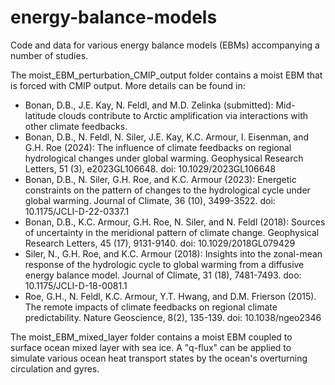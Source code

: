 # energy-balance-models

Code and data for various energy balance models (EBMs) accompanying a number of studies.

The moist_EBM_perturbation_CMIP_output folder contains a moist EBM that is forced with CMIP output. More details can be found in:

* Bonan, D.B., J.E. Kay, N. Feldl, and M.D. Zelinka (submitted): Mid-latitude clouds contribute to Arctic amplification via interactions with other climate feedbacks.
* Bonan, D.B., N. Feldl, N. Siler, J.E. Kay, K.C. Armour, I. Eisenman, and G.H. Roe (2024): The influence of climate feedbacks on regional hydrological changes under global warming. Geophysical Research Letters, 51 (3), e2023GL106648. doi: 10.1029/2023GL106648
* Bonan, D.B., N. Siler, G.H. Roe, and K.C. Armour (2023): Energetic constraints on the pattern of changes to the hydrological cycle under global warming. Journal of Climate, 36 (10), 3499-3522. doi: 10.1175/JCLI-D-22-0337.1
* Bonan, D.B., K.C. Armour, G.H. Roe, N. Siler, and N. Feldl (2018): Sources of uncertainty in the meridional pattern of climate change. Geophysical Research Letters, 45 (17), 9131-9140. doi: 10.1029/2018GL079429
* Siler, N., G.H. Roe, and K.C. Armour (2018): Insights into the zonal-mean response of the hydrologic cycle to global warming from a diffusive energy balance model. Journal of Climate, 31 (18), 7481-7493. doo: 10.1175/JCLI-D-18-0081.1
* Roe, G.H., N. Feldl, K.C. Armour, Y.T. Hwang, and D.M. Frierson (2015). The remote impacts of climate feedbacks on regional climate predictability. Nature Geoscience, 8(2), 135-139. doi: 10.1038/ngeo2346

The moist_EBM_mixed_layer folder contains a moist EBM coupled to surface ocean mixed layer with sea ice. A "q-flux" can be applied to simulate various ocean heat transport states by the ocean's overturning circulation and gyres.
